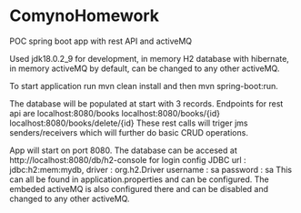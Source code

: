 # ComynoHomework
POC spring boot app with rest API and activeMQ 


Used jdk18.0.2_9 for development,
in memory H2 database with hibernate,
in memory activeMQ by default, can be 
changed to any other activeMQ.


To start application run mvn clean install
and then mvn spring-boot:run.

The database will be populated at start with
3 records. Endpoints for rest api are 
localhost:8080/books
localhost:8080/books/{id}
localhost:8080/books/delete/{id}
These rest calls will triger jms senders/receivers
which will further do basic CRUD operations.

App will start on port 8080.
The database can be accesed at 
http://localhost:8080/db/h2-console for login config 
JDBC url : jdbc:h2:mem:mydb,
driver : org.h2.Driver
username : sa
password : sa
This can all be found in application.properties
and can be configured.
The embeded activeMQ is also configured there 
and can be disabled and changed to any other activeMQ.
